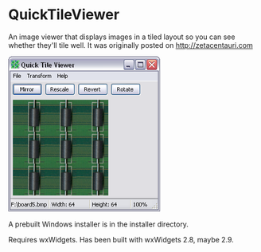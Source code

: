 # QuickTileViewer

An image viewer that displays images in a tiled layout so you can see whether they'll tile well.
It was originally posted on http://zetacentauri.com

![QuickTileViewer Screenshot](https://github.com/Xangis/QuickTileViewer/blob/master/images/QuickTileViewer.png)

A prebuilt Windows installer is in the installer directory.

Requires wxWidgets. Has been built with wxWidgets 2.8, maybe 2.9.
